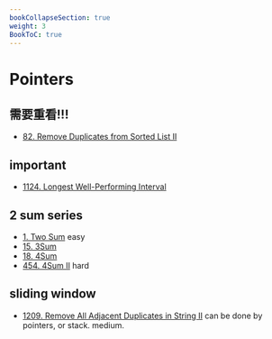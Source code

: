 ```yaml
---
bookCollapseSection: true
weight: 3
BookToC: true
---
```

# Pointers

## 需要重看!!!
- [82. Remove Duplicates from Sorted List II](82)

## important
- [1124. Longest Well-Performing Interval](1124)

## 2 sum series
- [1. Two Sum](1) easy
- [15. 3Sum](15) 
- [18. 4Sum](18)
- [454. 4Sum II](454) hard

## sliding window
- [1209. Remove All Adjacent Duplicates in String II](1209) can be done by pointers, or stack. medium.